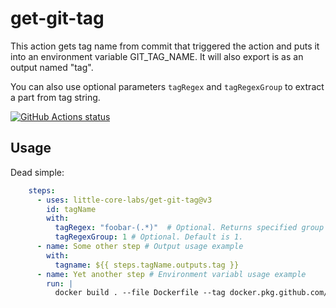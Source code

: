 # get-git-tag

This action gets tag name from commit that triggered the action and puts it into an environment variable GIT_TAG_NAME.  It will also export is as an output named "tag".

You can also use optional parameters `tagRegex` and `tagRegexGroup` to extract a part from tag string.

<a href="https://github.com/little-core-labs/get-git-tag"><img alt="GitHub Actions status" src="https://github.com/little-core-labs/get-git-tag/workflows/Tests/badge.svg"></a>

## Usage

Dead simple:

```yaml
    steps:
      - uses: little-core-labs/get-git-tag@v3
        id: tagName
        with:
          tagRegex: "foobar-(.*)"  # Optional. Returns specified group text as tag name. Full tag string is returned if regex is not defined.
          tagRegexGroup: 1 # Optional. Default is 1.
      - name: Some other step # Output usage example
        with:
          tagname: ${{ steps.tagName.outputs.tag }}
      - name: Yet another step # Environment variabl usage example
        run: |
          docker build . --file Dockerfile --tag docker.pkg.github.com/someimage:$GIT_TAG_NAME

```
